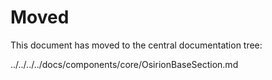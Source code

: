 # Moved

This document has moved to the central documentation tree:

../../../../docs/components/core/OsirionBaseSection.md